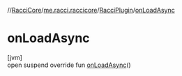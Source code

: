 //[RacciCore](../../../index.md)/[me.racci.raccicore](../index.md)/[RacciPlugin](index.md)/[onLoadAsync](on-load-async.md)

# onLoadAsync

[jvm]\
open suspend override fun [onLoadAsync](on-load-async.md)()
